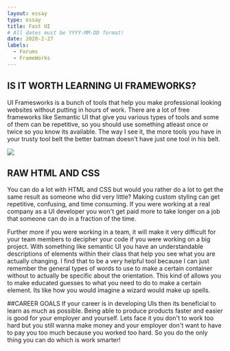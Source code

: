 ```yaml
---
layout: essay
type: essay
title: Fast UI
# All dates must be YYYY-MM-DD format!
date: 2020-2-27
labels:
  - Forums
  - FrameWorks
---
```

## IS IT WORTH LEARNING UI FRAMEWORKS?
UI Framesworks is a bunch of tools that help you make professional looking websites without putting in 
hours of work. There are a lot of free frameworks like Semantic UI that give you various types of tools
and some of them can be repetitive, so you should use something atleast once or twice so you know its available. The way I see it, the more tools you have in your trusty tool belt the better batman doesn't have just one tool in his belt.  

<img class="ui centered image" src="https://pop-verse.com/wp-content/uploads/2013/10/ian-mckellen-gandalf-the-grey-the-hobbit-pic2.jpg">


## RAW HTML AND CSS

You can do a lot with HTML and CSS but would you rather do a lot to get the same result as someone who did very little? Making custom styling can get repetitive, confusing, and time consuming. If you were working at a real company as a UI developer you won't get paid more to take longer on a job that someone can do in a fraction of the time. 

Further more if you were working in a team, it will make it very difficult for your team members to decipher your code if you were working on a big project. With something like semantic UI you have an understandable descriptions of elements within their class that help you see what you are actually changing. I find that to be a very helpful tool because I can just remember the general types of words to use to make a certain container without to actually be specific about the orientation. This kind of allows you to make educated guesses to what you need to do to make a certain element. Its like how you would imagine a wizard would make up spells. 

##CAREER GOALS
If your career is in developing UIs then its beneficial to learn as much as possible. Being able to produce products faster and easier is good for your employer and yourself. Lets face it you don't to work too hard but you still wanna make money and your employer don't want to have to pay you too much because you worked too hard. So you do the only thing you can do which is work smarter!



